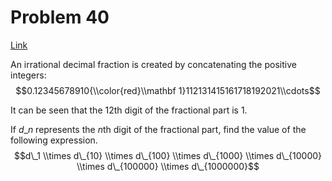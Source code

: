 # Problem 40

[Link](https://projecteuler.net/problem=40)

An irrational decimal fraction is created by concatenating the positive integers: $$0.12345678910{\\color{red}\\mathbf 1}112131415161718192021\\cdots$$

It can be seen that the $12$th digit of the fractional part is $1$.

If $d\_n$ represents the $n$th digit of the fractional part, find the value of the following expression. $$d\_1 \\times d\_{10} \\times d\_{100} \\times d\_{1000} \\times d\_{10000} \\times d\_{100000} \\times d\_{1000000}$$
